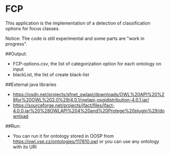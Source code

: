 # FCP
This application is the implementation of a detection of classification options for focus classes.

Notice: The code is still experimental and some parts are "work in progress".

##Output:
- FCP-options.csv, the list of categorization option for each ontology on input
- blackList, the list of create black-list

##External java libraries
- https://osdn.net/projects/sfnet_owlapi/downloads/OWL%20API%20%28for%20OWL%202.0%29/4.0.1/owlapi-osgidistribution-4.0.1.jar/
- https://sourceforge.net/projects/jfact/files/jfact-4.0.0.jar%20%28OWLAPI%204%20and%20Protege%20plugin%29/download

##Run:
- You can run it for ontology stored in OOSP from https://owl.vse.cz/ontologies/117810.owl or you can use any ontology with its URI

